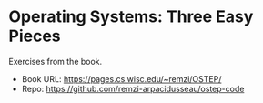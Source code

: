 # Operating Systems: Three Easy Pieces

Exercises from the book.

- Book URL: https://pages.cs.wisc.edu/~remzi/OSTEP/
- Repo: https://github.com/remzi-arpacidusseau/ostep-code
